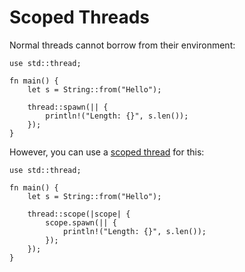 # Scoped Threads

Normal threads cannot borrow from their environment:

```rust,editable,compile_fail
use std::thread;

fn main() {
    let s = String::from("Hello");

    thread::spawn(|| {
        println!("Length: {}", s.len());
    });
}
```

However, you can use a [scoped thread][1] for this:

```rust,editable
use std::thread;

fn main() {
    let s = String::from("Hello");

    thread::scope(|scope| {
        scope.spawn(|| {
            println!("Length: {}", s.len());
        });
    });
}
```

[1]: https://doc.rust-lang.org/std/thread/fn.scope.html
